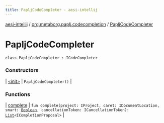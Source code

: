 ```yaml
---
title: PapljCodeCompleter - aesi-intellij
---
```


[aesi-intellij](../../index.html) / [org.metaborg.paplj.codecompletion](../index.html) / [PapljCodeCompleter](.)

# PapljCodeCompleter

`class PapljCodeCompleter : ICodeCompleter`

### Constructors

| [&lt;init&gt;](-init-.html) | `PapljCodeCompleter()` |

### Functions

| [complete](complete.html) | `fun complete(project: IProject, caret: IDocumentLocation, smart: `[`Boolean`](https://kotlinlang.org/api/latest/jvm/stdlib/kotlin/-boolean/index.html)`, cancellationToken: ICancellationToken): `[`List`](https://kotlinlang.org/api/latest/jvm/stdlib/kotlin.collections/-list/index.html)`<ICompletionProposal>` |


